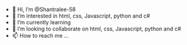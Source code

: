 - 👋 Hi, I’m @Shantralee-58
- 👀 I’m interested in html, css, Javascript, python and c#
- 🌱 I’m currently learning 
- 💞️ I’m looking to collaborate on html, css, Javascript, python and c#
- 📫 How to reach me ...

<!---
Shantralee-58/Shantralee-58 is a ✨ special ✨ repository because its `README.md` (this file) appears on your GitHub profile.
You can click the Preview link to take a look at your changes.
--->
